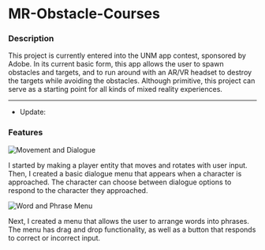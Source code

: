 # MR-Obstacle-Courses

### Description

This project is currently entered into the UNM app contest, sponsored by Adobe. In its current basic form, this app allows the 
user to spawn obstacles and targets, and to run around with an AR/VR headset to destroy the targets while avoiding the obstacles.
Although primitive, this project can serve as a starting point for all kinds of mixed reality experiences.

***

- Update:

### Features

![Movement and Dialogue](https://j.gifs.com/16B3Bm.gif)

I started by making a player entity that moves and rotates with user input. Then, I created a basic dialogue menu that appears
when a character is approached. The character can choose between dialogue options to respond to the character they approached.

![Word and Phrase Menu](https://j.gifs.com/nRN6N7.gif)

Next, I created a menu that allows the user to arrange words into phrases. The menu has drag and drop functionality, as well as
a button that responds to correct or incorrect input.
